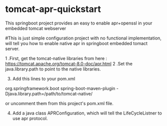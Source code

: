 # tomcat-apr-quickstart
This springboot project provides an easy to enable apr+openssl in your embedded tomcat webserver

#This is just simple configuration project with no functional implementation, will tell you how to enable native apr in springboot embedded tomact server.

1 .First, get the tomcat-native libraries from here : https://tomcat.apache.org/tomcat-8.0-doc/apr.html
2 .Set the java.library.path to point to the native libraries.

3. Add this lines to your pom.xml


<plugin>
    <groupId>org.springframework.boot</groupId>
    <artifactId>spring-boot-maven-plugin</artifactId>
    <configuration>
        <jvmArguments>
            -Djava.library.path=/path/to/tomcat-native/
        </jvmArguments>
    </configuration> 
</plugin>

or uncomment them from this project's pom.xml file.

4. Add a java class APRConfiguration, which will tell the LifeCycleListner to use apr protocol.
